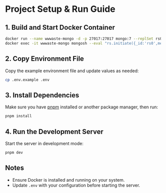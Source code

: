 # Project Setup & Run Guide

## 1. Build and Start Docker Container

```sh
docker run --name wwwaste-mongo -d -p 27017:27017 mongo:7 --replSet rs0
docker exec -it wwwaste-mongo mongosh --eval "rs.initiate({_id:'rs0',members:[{_id:0,host:'localhost:27017'}]})"
```

## 2. Copy Environment File

Copy the example environment file and update values as needed:

```sh
cp .env.example .env
```

## 3. Install Dependencies

Make sure you have [pnpm](https://pnpm.io/) installed or another package manager, then run:

```sh
pnpm install
```

## 4. Run the Development Server

Start the server in development mode:

```sh
pnpm dev
```

## Notes

- Ensure Docker is installed and running on your system.
- Update `.env` with your configuration before starting the server.

